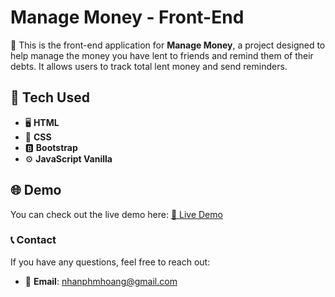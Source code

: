 # Manage Money - Front-End
💼 This is the front-end application for **Manage Money**, a project designed to help manage the money you have lent to friends and remind them of their debts. It allows users to track total lent money and send reminders.
## 🔧 Tech Used
- 🖥️ **HTML**
- 🎨 **CSS**
- 🅱️ **Bootstrap**
- ⚙️ **JavaScript Vanilla**
## 🌐 Demo
You can check out the live demo here: [🔗 Live Demo](https://roaring-pudding-f3daf4.netlify.app/)
### 📞 Contact
If you have any questions, feel free to reach out:
- 📧 **Email**: nhanphmhoang@gmail.com
